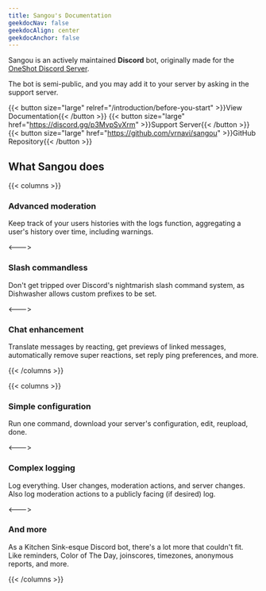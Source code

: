 ```yaml
---
title: Sangou's Documentation
geekdocNav: false
geekdocAlign: center
geekdocAnchor: false
---
```


Sangou is an actively maintained **Discord** bot, originally made for the [OneShot Discord Server](https://discord.gg/oneshot).

The bot is semi-public, and you may add it to your server by asking in the support server.

{{< button size="large" relref="/introduction/before-you-start" >}}View Documentation{{< /button >}}
{{< button size="large" href="https://discord.gg/p3MvpSvXrm" >}}Support Server{{< /button >}}
{{< button size="large" href="https://github.com/vrnavi/sangou" >}}GitHub Repository{{< /button >}}

## What Sangou does

{{< columns >}}

### Advanced moderation

Keep track of your users histories with the logs function, aggregating a user's history over time, including warnings.

<--->

### Slash commandless

Don't get tripped over Discord's nightmarish slash command system, as Dishwasher allows custom prefixes to be set.

<--->

### Chat enhancement

Translate messages by reacting, get previews of linked messages, automatically remove super reactions, set reply ping preferences, and more.

{{< /columns >}}

{{< columns >}}

### Simple configuration

Run one command, download your server's configuration, edit, reupload, done.

<--->

### Complex logging

Log everything. User changes, moderation actions, and server changes. Also log moderation actions to a publicly facing (if desired) log.

<--->

### And more

As a Kitchen Sink-esque Discord bot, there's a lot more that couldn't fit. Like reminders, Color of The Day, joinscores, timezones, anonymous reports, and more.

{{< /columns >}}
